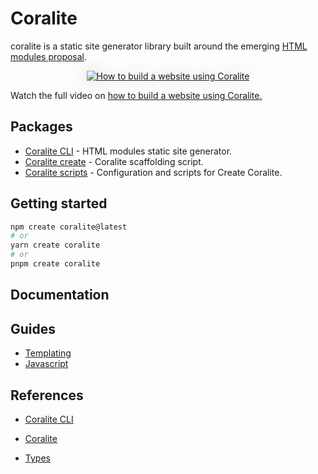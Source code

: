 # Coralite

coralite is a static site generator library built around the emerging [HTML modules proposal](https://github.com/WICG/webcomponents/blob/gh-pages/proposals/html-modules-explainer.md).

<p style="text-align:center;">
  <a href="https://youtu.be/wUWwH9QZUTs" target="_blank">
    <img src="https://codeberg.org/tjdavid/coralite/media/branch/main/packages/coralite/docs/images/intro.gif" alt="How to build a website using Coralite" style="max-width: 100%; width: auto;filter: drop-shadow(rgba(0,0,0,0.2) 0px 0px 0.75rem)">
  </a>
  <div>Watch the full video on <a href="https://youtu.be/wUWwH9QZUTs" target="_blank">how to build a website using Coralite.</a></div>
</p>

## Packages

- [Coralite CLI](https://codeberg.org/tjdavid/coralite/src/branch/main/packages/coralite) - HTML modules static site generator.
- [Coralite create](https://codeberg.org/tjdavid/coralite/src/branch/main/packages/create-coralite) - Coralite scaffolding script.
- [Coralite scripts](https://codeberg.org/tjdavid/coralite/src/branch/main/packages/coralite-scripts) - Configuration and scripts for Create Coralite.

## Getting started

```bash
npm create coralite@latest
# or
yarn create coralite
# or
pnpm create coralite
```

## Documentation

## Guides
- [Templating](https://codeberg.org/tjdavid/coralite/src/branch/main/packages/coralite/docs/basic-templating.md)
- [Javascript](https://codeberg.org/tjdavid/coralite/src/branch/main/packages/coralite/docs/javascript.md)
## References
- [Coralite CLI](https://codeberg.org/tjdavid/coralite/src/branch/main/packages/coralite/docs/coralite-cli.md)
- [Coralite](https://codeberg.org/tjdavid/coralite/src/branch/main/packages/coralite/docs/coralite.md)

- [Types](https://codeberg.org/tjdavid/coralite/src/branch/main/packages/coralite/docs/types.md)
